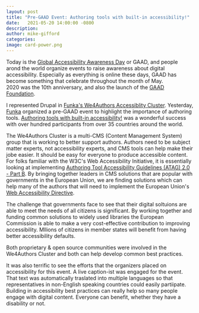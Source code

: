 ```yaml
---
layout: post
title: "Pre-GAAD Event: Authoring tools with built-in accessibility!"
date:   2021-05-20 14:00:00 -0800
description: 
author: mike-gifford
categories: 
image: card-power.png
---
```


Today is the [Global Accessibility Awareness Day](https://globalaccessibilityawarenessday.org/) or GAAD, 
and people arond the world organize events to raise awareness about digital accessibility. Especially as everything is online these days, GAAD has become something that celebrate throughout the month of May.  
2020 was the 10th anniversary, and also the launch of the [GAAD Foundation](https://gaad.foundation/). 

I represented Drupal in [Funka's We4Authors Accessiblity Cluster](https://accessibilitycluster.com/). Yesterday, [Funka](https://www.funka.com/) organized a pre-GAAD event to highlight the importance of authoring tools.
[Authoring tools with built-in accessibility!](https://accessibilitycluster.com/main-results/pre-gaad-event-19-may-2021-at-13:00-16:00-cet---authoring-tools-with-built-in-accessibility! 
) was a wonderful success with over hundred participants from over 35 countries around the world. 

The We4Authors Cluster is a multi-CMS (Content Management System) group that is working to better support authors. Authors need to be subject matter experts, not accessibility experts, and CMS tools can help make their jobe easier. It should be easy for everyone to produce accessible content. For folks familiar with the W3C's Web Accessibility Initiative, it is essentially
looking at implementing [Authoring Tool Accessibility Guidelines (ATAG) 2.0 - Part B](https://www.w3.org/TR/ATAG20/#part_b). By bringing together leaders in CMS solutions that are popular with governments in the 
European Union, we are finding solutions which can help many of the authors that will need to implement the European Union's [Web Accessibility Directive](https://en.wikipedia.org/wiki/Web_Accessibility_Directive). 

The challenge that governments face to see that their digital soltuions are able to meet the needs of all citizens is significant. By working together and funding common solutions to widely used libraries the 
European Commission is able to make a very cost-effective contribution to improving accessibility. Mllions of citizens in member states will benefit from having better accessibility defaults.

Both proprietary & open source communities were involved in the We4Authors Cluster and both can help develop common best practices. 

It was also terrific to see the efforts that the organizers placed on accessibility for this event. A live caption-ist was engaged for the event. That text was automatically traslated into multiple languages so that representatives in non-English speaking countries could easily partiipate.
Building in accessibility best practices can really help so many people engage with digital content. Everyone can benefit, whether they have a disability or not. 
